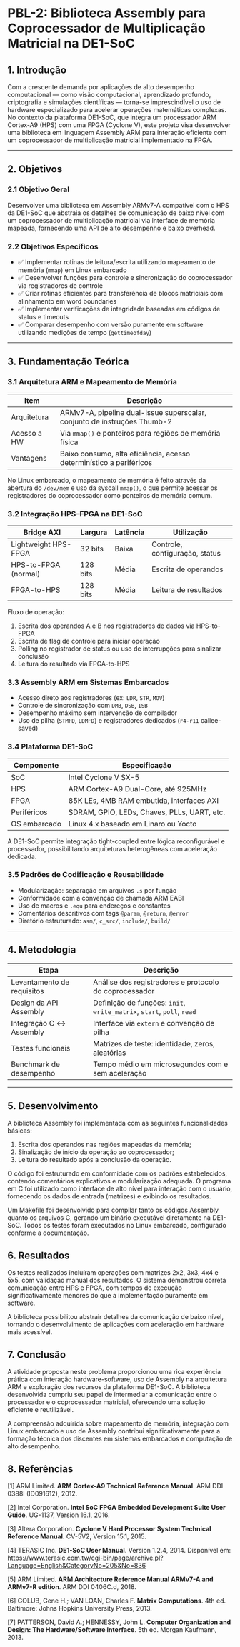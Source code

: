 # PBL-2: Biblioteca Assembly para Coprocessador de Multiplicação Matricial na DE1-SoC

## 1. Introdução

Com a crescente demanda por aplicações de alto desempenho computacional — como visão computacional, aprendizado profundo, criptografia e simulações científicas — torna-se imprescindível o uso de hardware especializado para acelerar operações matemáticas complexas. No contexto da plataforma DE1-SoC, que integra um processador ARM Cortex-A9 (HPS) com uma FPGA (Cyclone V), este projeto visa desenvolver uma biblioteca em linguagem Assembly ARM para interação eficiente com um coprocessador de multiplicação matricial implementado na FPGA.

---

## 2. Objetivos

### 2.1 Objetivo Geral

Desenvolver uma biblioteca em Assembly ARMv7-A compatível com o HPS da DE1-SoC que abstraia os detalhes de comunicação de baixo nível com um coprocessador de multiplicação matricial via interface de memória mapeada, fornecendo uma API de alto desempenho e baixo overhead.

### 2.2 Objetivos Específicos

- ✅ Implementar rotinas de leitura/escrita utilizando mapeamento de memória (`mmap`) em Linux embarcado  
- ✅ Desenvolver funções para controle e sincronização do coprocessador via registradores de controle  
- ✅ Criar rotinas eficientes para transferência de blocos matriciais com alinhamento em word boundaries  
- ✅ Implementar verificações de integridade baseadas em códigos de status e timeouts  
- ✅ Comparar desempenho com versão puramente em software utilizando medições de tempo (`gettimeofday`)  

---

## 3. Fundamentação Teórica

### 3.1 Arquitetura ARM e Mapeamento de Memória

| Item               | Descrição                                                                 |
|--------------------|---------------------------------------------------------------------------|
| Arquitetura        | ARMv7-A, pipeline dual-issue superscalar, conjunto de instruções Thumb-2 |
| Acesso a HW        | Via `mmap()` e ponteiros para regiões de memória física                   |
| Vantagens          | Baixo consumo, alta eficiência, acesso determinístico a periféricos       |

No Linux embarcado, o mapeamento de memória é feito através da abertura do `/dev/mem` e uso da syscall `mmap()`, o que permite acessar os registradores do coprocessador como ponteiros de memória comum.

### 3.2 Integração HPS–FPGA na DE1-SoC

| Bridge AXI                  | Largura | Latência | Utilização                          |
|----------------------------|---------|----------|-------------------------------------|
| Lightweight HPS-FPGA       | 32 bits | Baixa    | Controle, configuração, status      |
| HPS-to-FPGA (normal)       | 128 bits| Média    | Escrita de operandos                |
| FPGA-to-HPS                | 128 bits| Média    | Leitura de resultados               |

Fluxo de operação:

1. Escrita dos operandos A e B nos registradores de dados via HPS-to-FPGA  
2. Escrita de flag de controle para iniciar operação  
3. Polling no registrador de status ou uso de interrupções para sinalizar conclusão  
4. Leitura do resultado via FPGA-to-HPS  

### 3.3 Assembly ARM em Sistemas Embarcados

- Acesso direto aos registradores (ex: `LDR`, `STR`, `MOV`)  
- Controle de sincronização com `DMB`, `DSB`, `ISB`  
- Desempenho máximo sem intervenção de compilador  
- Uso de pilha (`STMFD`, `LDMFD`) e registradores dedicados (`r4-r11` callee-saved)

### 3.4 Plataforma DE1-SoC

| Componente         | Especificação                                     |
|--------------------|---------------------------------------------------|
| SoC                | Intel Cyclone V SX-5                              |
| HPS                | ARM Cortex-A9 Dual-Core, até 925MHz               |
| FPGA               | 85K LEs, 4MB RAM embutida, interfaces AXI         |
| Periféricos        | SDRAM, GPIO, LEDs, Chaves, PLLs, UART, etc.       |
| OS embarcado       | Linux 4.x baseado em Linaro ou Yocto              |

A DE1-SoC permite integração tight-coupled entre lógica reconfigurável e processador, possibilitando arquiteturas heterogêneas com aceleração dedicada.

### 3.5 Padrões de Codificação e Reusabilidade

- Modularização: separação em arquivos `.s` por função  
- Conformidade com a convenção de chamada ARM EABI  
- Uso de macros e `.equ` para endereços e constantes  
- Comentários descritivos com tags `@param`, `@return`, `@error`  
- Diretório estruturado: `asm/`, `c_src/`, `include/`, `build/`

---

## 4. Metodologia

| Etapa                          | Descrição                                                                 |
|-------------------------------|---------------------------------------------------------------------------|
| Levantamento de requisitos    | Análise dos registradores e protocolo do coprocessador                   |
| Design da API Assembly        | Definição de funções: `init`, `write_matrix`, `start`, `poll`, `read`    |
| Integração C ↔ Assembly       | Interface via `extern` e convenção de pilha                              |
| Testes funcionais             | Matrizes de teste: identidade, zeros, aleatórias                         |
| Benchmark de desempenho       | Tempo médio em microsegundos com e sem aceleração                        |

---
## 5. Desenvolvimento
A biblioteca Assembly foi implementada com as seguintes funcionalidades básicas:

1. Escrita dos operandos nas regiões mapeadas da memória;
2. Sinalização de início da operação ao coprocessador;
3. Leitura do resultado após a conclusão da operação.

O código foi estruturado em conformidade com os padrões estabelecidos, contendo comentários explicativos e modularização adequada. O programa em C foi utilizado como interface de alto nível para interação com o usuário, fornecendo os dados de entrada (matrizes) e exibindo os resultados.

Um Makefile foi desenvolvido para compilar tanto os códigos Assembly quanto os arquivos C, gerando um binário executável diretamente na DE1-SoC. Todos os testes foram executados no Linux embarcado, configurado conforme a documentação.

## 6. Resultados
Os testes realizados incluíram operações com matrizes 2x2, 3x3, 4x4 e 5x5, com validação manual dos resultados. O sistema demonstrou correta comunicação entre HPS e FPGA, com tempos de execução significativamente menores do que a implementação puramente em software.

A biblioteca possibilitou abstrair detalhes da comunicação de baixo nível, tornando o desenvolvimento de aplicações com aceleração em hardware mais acessível.

## 7. Conclusão
A atividade proposta neste problema proporcionou uma rica experiência prática com interação hardware-software, uso de Assembly na arquitetura ARM e exploração dos recursos da plataforma DE1-SoC. A biblioteca desenvolvida cumpriu seu papel de intermediar a comunicação entre o processador e o coprocessador matricial, oferecendo uma solução eficiente e reutilizável.

A compreensão adquirida sobre mapeamento de memória, integração com Linux embarcado e uso de Assembly contribui significativamente para a formação técnica dos discentes em sistemas embarcados e computação de alto desempenho.

## 8. Referências

[1] ARM Limited. **ARM Cortex-A9 Technical Reference Manual**. ARM DDI 0388I (ID091612), 2012.

[2] Intel Corporation. **Intel SoC FPGA Embedded Development Suite User Guide**. UG-1137, Version 16.1, 2016.

[3] Altera Corporation. **Cyclone V Hard Processor System Technical Reference Manual**. CV-5V2, Version 15.1, 2015.

[4] TERASIC Inc. **DE1-SoC User Manual**. Version 1.2.4, 2014. Disponível em: https://www.terasic.com.tw/cgi-bin/page/archive.pl?Language=English&CategoryNo=205&No=836

[5] ARM Limited. **ARM Architecture Reference Manual ARMv7-A and ARMv7-R edition**. ARM DDI 0406C.d, 2018.

[6] GOLUB, Gene H.; VAN LOAN, Charles F. **Matrix Computations**. 4th ed. Baltimore: Johns Hopkins University Press, 2013.

[7] PATTERSON, David A.; HENNESSY, John L. **Computer Organization and Design: The Hardware/Software Interface**. 5th ed. Morgan Kaufmann, 2013.
